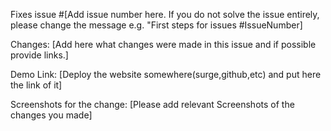 Fixes issue #[Add issue number here. If you do not solve the issue entirely, please change the message e.g. "First steps for issues #IssueNumber]

Changes: [Add here what changes were made in this issue and if possible provide links.]

Demo Link: [Deploy the website somewhere(surge,github,etc) and put here the link of it]

Screenshots for the change: [Please add relevant Screenshots of the changes you made]